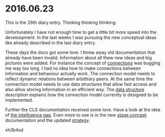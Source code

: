 # 2016.06.23
This is the 29th diary entry. Thinking thinking thinking.

Unfortunately I have not enough time to get a little bit more speed into the
develoopment. In the last weeks I was pursuing the new conceptual ideas like
already described in the last diary entry.

These days the docs got some love. I threw away old documentation that already
have been invalid. Information about all thew new ideas and big pictures were
added. For instance the concept of
[connections](https://github.com/the-anna-project/annad/blob/78d2e16e2fa6ed6f31a1bd8a3bf25f712fa6ad4c/doc/concept/connection.md)
was bugging me way too long. I had no idea how to make connections between
information and behaviour actually work. The connection model needs to reflect
dynamic relations between arbittrary peers. At the same time the connection
model needs to use data structures that allow fast access and also allow
storing information in an efficient way. The [data
structure](https://github.com/the-anna-project/annad/blob/78d2e16e2fa6ed6f31a1bd8a3bf25f712fa6ad4c/doc/concept/connection.md)
description explains how the connection model currently is designed to be
implemented.

Further the CLG documentation received some love. Have a look at the idea of
[the intelligence gap](/doc/concept/clg.md#the-intelligence-gap). Even more to
see is in the new [stage
concept](https://github.com/the-anna-project/annad/blob/78d2e16e2fa6ed6f31a1bd8a3bf25f712fa6ad4c/doc/concept/stage.md)
documentation and the updated [strategy](https://github.com/the-anna-project/annad/blob/78d2e16e2fa6ed6f31a1bd8a3bf25f712fa6ad4c/doc/concept/strategy.md).

xh3b4sd
